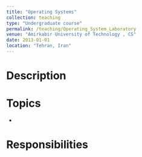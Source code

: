 ```yaml
---
title: "Operating Systems"
collection: teaching
type: "Undergraduate course"
permalink: /teaching/Operating_System_Laboratory
venue: "Amirkabir University of Technology , CS"
date: 2013-01-01
location: "Tehran, Iran"
---
```

Description 
======


Topics 
======
*

Responsibilities 
======
